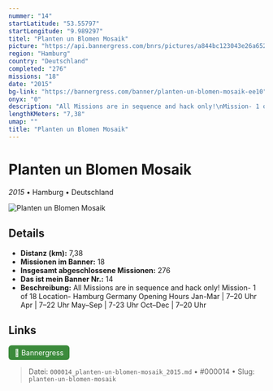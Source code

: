 ```yaml
---
nummer: "14"
startLatitude: "53.55797"
startLongitude: "9.989297"
titel: "Planten un Blomen Mosaik"
picture: "https://api.bannergress.com/bnrs/pictures/a844bc123043e26a652f2fef6fa42d3f"
region: "Hamburg"
country: "Deutschland"
completed: "276"
missions: "18"
date: "2015"
bg-link: "https://bannergress.com/banner/planten-un-blomen-mosaik-ee10"
onyx: "0"
description: "All Missions are in sequence and hack only!\nMission- 1 of 18\nLocation- Hamburg Germany\nOpening Hours\nJan-Mar | 7–20 Uhr\nApr | 7–22 Uhr\nMay–Sep | 7-23 Uhr\nOct–Dec | 7–20 Uhr"
lengthKMeters: "7,38"
umap: ""
title: "Planten un Blomen Mosaik"
---
```

# Planten un Blomen Mosaik

*2015* • Hamburg • Deutschland

![Planten un Blomen Mosaik](https://api.bannergress.com/bnrs/pictures/a844bc123043e26a652f2fef6fa42d3f)

## Details
- **Distanz (km):** 7,38
- **Missionen im Banner:** 18
- **Insgesamt abgeschlossene Missionen:** 276
- **Das ist mein Banner Nr.:** 14
- **Beschreibung:** All Missions are in sequence and hack only!
Mission- 1 of 18
Location- Hamburg Germany
Opening Hours
Jan-Mar | 7–20 Uhr
Apr | 7–22 Uhr
May–Sep | 7-23 Uhr
Oct–Dec | 7–20 Uhr


## Links
<div style="margin-top: 0.5em;">
<a href="https://bannergress.com/banner/planten-un-blomen-mosaik-ee10" target="_blank" style="display:inline-block;margin-right:8px;padding:6px 12px;background-color:#3c8b3c;color:white;text-decoration:none;border-radius:6px;">🔗 Bannergress</a>

</div>


> Datei: `000014_planten-un-blomen-mosaik_2015.md` • #000014 • Slug: `planten-un-blomen-mosaik`
